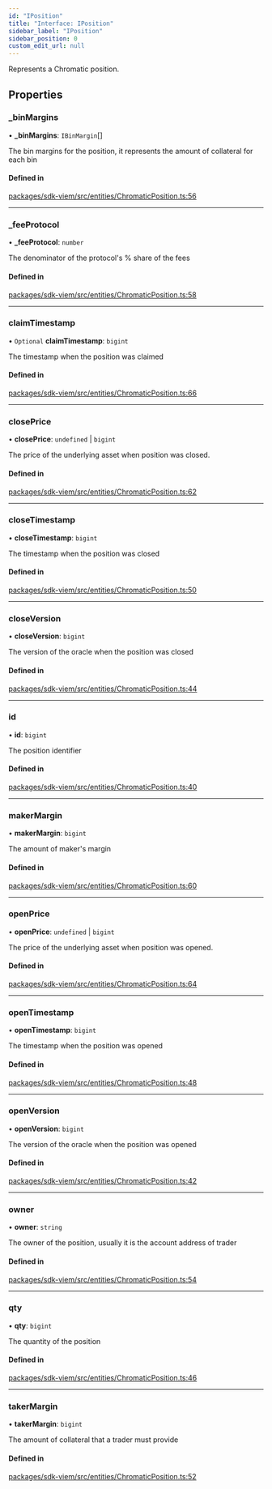 ```yaml
---
id: "IPosition"
title: "Interface: IPosition"
sidebar_label: "IPosition"
sidebar_position: 0
custom_edit_url: null
---
```


Represents a Chromatic position.

## Properties

### \_binMargins

• **\_binMargins**: `IBinMargin`[]

The bin margins for the position, it represents the amount of collateral for each bin

#### Defined in

[packages/sdk-viem/src/entities/ChromaticPosition.ts:56](https://github.com/chromatic-protocol/sdk/blob/d83cf81/packages/sdk-viem/src/entities/ChromaticPosition.ts#L56)

___

### \_feeProtocol

• **\_feeProtocol**: `number`

The denominator of the protocol's % share of the fees

#### Defined in

[packages/sdk-viem/src/entities/ChromaticPosition.ts:58](https://github.com/chromatic-protocol/sdk/blob/d83cf81/packages/sdk-viem/src/entities/ChromaticPosition.ts#L58)

___

### claimTimestamp

• `Optional` **claimTimestamp**: `bigint`

The timestamp when the position was claimed

#### Defined in

[packages/sdk-viem/src/entities/ChromaticPosition.ts:66](https://github.com/chromatic-protocol/sdk/blob/d83cf81/packages/sdk-viem/src/entities/ChromaticPosition.ts#L66)

___

### closePrice

• **closePrice**: `undefined` \| `bigint`

The price of the underlying asset when position was closed.

#### Defined in

[packages/sdk-viem/src/entities/ChromaticPosition.ts:62](https://github.com/chromatic-protocol/sdk/blob/d83cf81/packages/sdk-viem/src/entities/ChromaticPosition.ts#L62)

___

### closeTimestamp

• **closeTimestamp**: `bigint`

The timestamp when the position was closed

#### Defined in

[packages/sdk-viem/src/entities/ChromaticPosition.ts:50](https://github.com/chromatic-protocol/sdk/blob/d83cf81/packages/sdk-viem/src/entities/ChromaticPosition.ts#L50)

___

### closeVersion

• **closeVersion**: `bigint`

The version of the oracle when the position was closed

#### Defined in

[packages/sdk-viem/src/entities/ChromaticPosition.ts:44](https://github.com/chromatic-protocol/sdk/blob/d83cf81/packages/sdk-viem/src/entities/ChromaticPosition.ts#L44)

___

### id

• **id**: `bigint`

The position identifier

#### Defined in

[packages/sdk-viem/src/entities/ChromaticPosition.ts:40](https://github.com/chromatic-protocol/sdk/blob/d83cf81/packages/sdk-viem/src/entities/ChromaticPosition.ts#L40)

___

### makerMargin

• **makerMargin**: `bigint`

The amount of maker's margin

#### Defined in

[packages/sdk-viem/src/entities/ChromaticPosition.ts:60](https://github.com/chromatic-protocol/sdk/blob/d83cf81/packages/sdk-viem/src/entities/ChromaticPosition.ts#L60)

___

### openPrice

• **openPrice**: `undefined` \| `bigint`

The price of the underlying asset when position was opened.

#### Defined in

[packages/sdk-viem/src/entities/ChromaticPosition.ts:64](https://github.com/chromatic-protocol/sdk/blob/d83cf81/packages/sdk-viem/src/entities/ChromaticPosition.ts#L64)

___

### openTimestamp

• **openTimestamp**: `bigint`

The timestamp when the position was opened

#### Defined in

[packages/sdk-viem/src/entities/ChromaticPosition.ts:48](https://github.com/chromatic-protocol/sdk/blob/d83cf81/packages/sdk-viem/src/entities/ChromaticPosition.ts#L48)

___

### openVersion

• **openVersion**: `bigint`

The version of the oracle when the position was opened

#### Defined in

[packages/sdk-viem/src/entities/ChromaticPosition.ts:42](https://github.com/chromatic-protocol/sdk/blob/d83cf81/packages/sdk-viem/src/entities/ChromaticPosition.ts#L42)

___

### owner

• **owner**: `string`

The owner of the position, usually it is the account address of trader

#### Defined in

[packages/sdk-viem/src/entities/ChromaticPosition.ts:54](https://github.com/chromatic-protocol/sdk/blob/d83cf81/packages/sdk-viem/src/entities/ChromaticPosition.ts#L54)

___

### qty

• **qty**: `bigint`

The quantity of the position

#### Defined in

[packages/sdk-viem/src/entities/ChromaticPosition.ts:46](https://github.com/chromatic-protocol/sdk/blob/d83cf81/packages/sdk-viem/src/entities/ChromaticPosition.ts#L46)

___

### takerMargin

• **takerMargin**: `bigint`

The amount of collateral that a trader must provide

#### Defined in

[packages/sdk-viem/src/entities/ChromaticPosition.ts:52](https://github.com/chromatic-protocol/sdk/blob/d83cf81/packages/sdk-viem/src/entities/ChromaticPosition.ts#L52)
